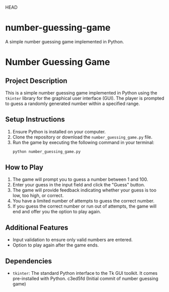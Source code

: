 HEAD
# number-guessing-game
A simple number guessing game implemented in Python.

# Number Guessing Game

## Project Description
This is a simple number guessing game implemented in Python using the `tkinter` library for the graphical user interface (GUI). The player is prompted to guess a randomly generated number within a specified range.

## Setup Instructions
1. Ensure Python is installed on your computer.
2. Clone the repository or download the `number_guessing_game.py` file.
3. Run the game by executing the following command in your terminal:
   ```sh
   python number_guessing_game.py
   ```

## How to Play
1. The game will prompt you to guess a number between 1 and 100.
2. Enter your guess in the input field and click the "Guess" button.
3. The game will provide feedback indicating whether your guess is too low, too high, or correct.
4. You have a limited number of attempts to guess the correct number.
5. If you guess the correct number or run out of attempts, the game will end and offer you the option to play again.

## Additional Features
- Input validation to ensure only valid numbers are entered.
- Option to play again after the game ends.

## Dependencies
- `tkinter`: The standard Python interface to the Tk GUI toolkit. It comes pre-installed with Python.
 c3ed5fd (Initial commit of number guessing game)
